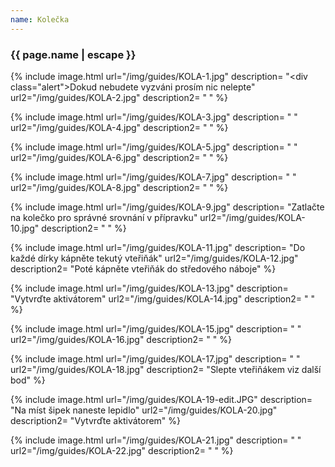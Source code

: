 ```yaml
---
name: Kolečka
---
```

### {{ page.name | escape }}


{% include image.html
    url="/img/guides/KOLA-1.jpg"
    description=
        "<div class=\"alert\">Dokud nebudete vyzváni prosím nic nelepte</div>"
    url2="/img/guides/KOLA-2.jpg"
    description2=
        " "
%}

{% include image.html
    url="/img/guides/KOLA-3.jpg"
    description=
        " "
    url2="/img/guides/KOLA-4.jpg"
    description2=
        " "
%}

{% include image.html
    url="/img/guides/KOLA-5.jpg"
    description=
        " "
    url2="/img/guides/KOLA-6.jpg"
    description2=
        " "
%}

{% include image.html
    url="/img/guides/KOLA-7.jpg"
    description=
        " "
    url2="/img/guides/KOLA-8.jpg"
    description2=
        " "
%}

{% include image.html
    url="/img/guides/KOLA-9.jpg"
    description=
        "Zatlačte na kolečko pro správné srovnání v přípravku"
    url2="/img/guides/KOLA-10.jpg"
    description2=
        " "
%}

{% include image.html
    url="/img/guides/KOLA-11.jpg"
    description=
        "Do každé dírky kápněte tekutý vteřiňák"
    url2="/img/guides/KOLA-12.jpg"
    description2=
        "Poté kápněte vteřiňák do středového náboje"
%}

{% include image.html
    url="/img/guides/KOLA-13.jpg"
    description=
        "Vytvrďte aktivátorem"
    url2="/img/guides/KOLA-14.jpg"
    description2=
        " "
%}

{% include image.html
    url="/img/guides/KOLA-15.jpg"
    description=
        " "
    url2="/img/guides/KOLA-16.jpg"
    description2=
        " "
%}

{% include image.html
    url="/img/guides/KOLA-17.jpg"
    description=
        " "
    url2="/img/guides/KOLA-18.jpg"
    description2=
        "Slepte vteřiňákem viz další bod"
%}

{% include image.html
    url="/img/guides/KOLA-19-edit.JPG"
    description=
        "Na míst šipek naneste lepidlo"
    url2="/img/guides/KOLA-20.jpg"
    description2=
        "Vytvrďte aktivátorem"
%}

{% include image.html
    url="/img/guides/KOLA-21.jpg"
    description=
        " "
    url2="/img/guides/KOLA-22.jpg"
    description2=
        " "
%}